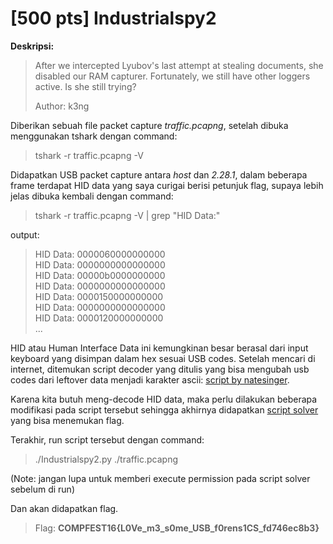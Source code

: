 # [500 pts] Industrialspy2
**Deskripsi:**
>After we intercepted Lyubov's last attempt at stealing documents, she disabled our RAM capturer. Fortunately, we still have other loggers active. Is she still trying?
>
>Author: k3ng

Diberikan sebuah file packet capture _traffic.pcapng_, setelah dibuka menggunakan tshark dengan command:
>tshark -r traffic.pcapng -V

Didapatkan USB packet capture antara _host_ dan _2.28.1_, dalam beberapa frame terdapat HID data yang saya curigai berisi petunjuk flag, supaya lebih jelas dibuka kembali dengan command:
>tshark -r traffic.pcapng -V | grep "HID Data:"

output:
>HID Data: 0000060000000000  
HID Data: 0000000000000000  
HID Data: 00000b0000000000  
HID Data: 0000000000000000  
HID Data: 0000150000000000  
HID Data: 0000000000000000  
HID Data: 0000120000000000  
...

HID atau Human Interface Data ini kemungkinan besar berasal dari input keyboard yang disimpan dalam hex sesuai USB codes. Setelah mencari di internet, ditemukan script decoder yang ditulis yang bisa mengubah usb codes dari leftover data menjadi karakter ascii: [script by natesinger](https://github.com/natesinger/KeyBD-PCAP-Decoder/blob/main/decode.py).

Karena kita butuh meng-decode HID data, maka perlu dilakukan beberapa modifikasi pada script tersebut sehingga akhirnya didapatkan [script solver](https://github.com/FieryBanana101/COMPFEST16_TeamBaruBelajarCTF/blob/main/Hacker%20Class/Industrialspy2/Industrialspy2.py) yang bisa menemukan flag.

Terakhir, run script tersebut dengan command:
>./Industrialspy2.py ./traffic.pcapng

(Note: jangan lupa untuk memberi execute permission pada script solver sebelum di run)  

Dan akan didapatkan flag.

>Flag: **COMPFEST16{L0Ve_m3_s0me_USB_f0rens1CS_fd746ec8b3}**

